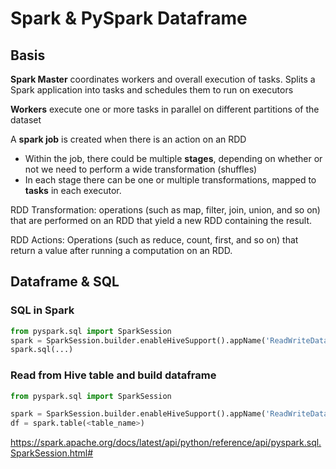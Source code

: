# Spark & PySpark Dataframe

## Basis

**Spark Master** coordinates workers and overall execution of tasks. Splits a Spark application into tasks and schedules them to run on executors

**Workers** execute one or more tasks in parallel on different partitions of the dataset

A **spark job** is created when there is an action on an RDD

- Within the job, there could be multiple **stages**, depending on whether or not we need to perform a wide transformation (shuffles)
- In each stage there can be one or multiple transformations, mapped to **tasks** in each executor.

RDD Transformation: operations (such as map, filter, join, union, and so on) that are performed on an RDD that yield a new RDD containing the result.

RDD Actions: Operations (such as reduce, count, first, and so on) that return a value after running a computation on an RDD.

## Dataframe & SQL

### SQL in Spark

```python
from pyspark.sql import SparkSession
spark = SparkSession.builder.enableHiveSupport().appName('ReadWriteData').getOrCreate()
spark.sql(...)
```

### Read from Hive table and build dataframe

```python
from pyspark.sql import SparkSession

spark = SparkSession.builder.enableHiveSupport().appName('ReadWriteData').getOrCreate()
df = spark.table(<table_name>)
```

https://spark.apache.org/docs/latest/api/python/reference/api/pyspark.sql.SparkSession.html#

